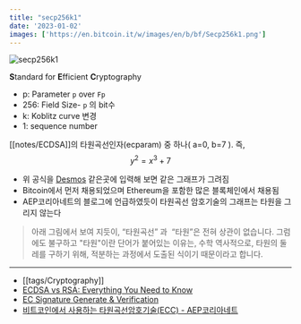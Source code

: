 ```yaml
---
title: "secp256k1"
date: '2023-01-02'
images: ['https://en.bitcoin.it/w/images/en/b/bf/Secp256k1.png']
---
```

![secp256k1](https://en.bitcoin.it/w/images/en/b/bf/Secp256k1.png)

**S**tandard for **E**fficient **C**ryptography
- p: Parameter `p` over `Fp`
- 256: Field Size- `p` 의 bit수
- k: Koblitz curve 변경
- 1: sequence number

[[notes/ECDSA]]의 타원곡선인자(ecparam) 중 하나( a=0, b=7 ). 즉,
$$y^2 = x^3 + 7$$
- 위 공식을 [Desmos](https://www.desmos.com/calculator) 같은곳에 입력해 보면 같은 그래프가 그려짐
- Bitcoin에서 먼저 채용되었으며 Ethereum을 포함한 많은 블록체인에서 채용됨
- AEP코리아네트의 블로그에 언급하였듯이 타원곡선 암호기술의 그래프는 타원을 그리지 않는다
> 아래 그림에서 보여 지듯이, “타원곡선” 과  “타원”은 전혀 상관이 없습니다. 그럼에도 불구하고 "타원"이란 단어가 붙어있는 이유는, 수학 역사적으로, 타원의 둘레를 구하기 위해, 적분하는 과정에서 도출된 식이기 때문이라고 합니다.

---
- [[tags/Cryptography]]
- [ECDSA vs RSA: Everything You Need to Know](https://sectigostore.com/blog/ecdsa-vs-rsa-everything-you-need-to-know/)
- [EC Signature Generate & Verification](https://8gwifi.org/ecsignverify.jsp)
- [비트코인에서 사용하는 타원곡선암호기술(ECC) - AEP코리아네트](https://blog.naver.com/aepkoreanet/221178375642)